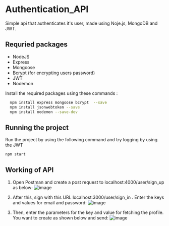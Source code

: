 # Authentication_API
 Simple api that authenticates it's user, made using Noje.js, MongoDB and JWT.

## Requried packages 
 - NodeJS
 - Express
 - Mongoose
 - Bcrypt (for encrypting users password)
 - JWT
 - Nodemon

Install the required packages using these commands :
```sh
  npm install express mongoose bcrypt  --save
  npm install jsonwebtoken --save
  npm install nodemon --save-dev
```
##  Running the project 

Run the project by using the following command and try logging by using the JWT
```sh
npm start
```

## Working of API

1. Open Postman and create a post request to localhost:4000/user/sign_up as below:
![image](https://user-images.githubusercontent.com/57034231/124587732-978be600-de75-11eb-80e1-ecdaf897750e.png)

2. After this, sign with this URL localhost:3000/user/sign_in . Enter the keys and values for email and password:
![image](https://user-images.githubusercontent.com/57034231/124587884-c99d4800-de75-11eb-9586-e76cd6fb50b3.png)

3. Then, enter the parameters for the key and value for fetching the profile. You want to create as shown below and send:
![image](https://user-images.githubusercontent.com/57034231/124587980-e2a5f900-de75-11eb-90bd-7579624cb687.png)




